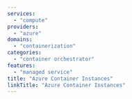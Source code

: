 ```yaml
---
services:
  - "compute"
providers:
  - "azure"
domains:
  - "containerization"
categories:
  - "container orchestrator"
features:
  - "managed service"
title: "Azure Container Instances"
linkTitle: "Azure Container Instances"
---
```

